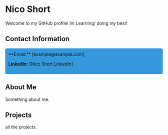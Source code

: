 # Nico Short

Welcome to my GitHub profile! Im Learning/ doing my best!

## Contact Information

<div style="background-color: #3498db; padding: 10px; border-radius: 5px;">
  **Email:** [example@example.com]

  **LinkedIn:** [Nico Short LinkedIn]
</div>

## About Me

Something about me.

## Projects

all the projects.

